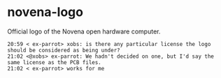 # novena-logo
Official logo of the Novena open hardware computer.

    20:59 < ex-parrot> xobs: is there any particular license the logo should be considered as being under?
    21:02 <@xobs> ex-parrot: We hadn't decided on one, but I'd say the same license as the PCB files.
    21:02 < ex-parrot> works for me
